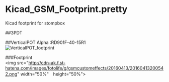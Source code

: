 # Kicad_GSM_Footprint.pretty
Kicad footprint for stompbox

##3PDT



##VerticalPOT
Alpha :RD901F-40-15R1  
![VerticalPOT_footprint](http://www.taydaelectronics.com/media/catalog/product/cache/1/image/211x211/9df78eab33525d08d6e5fb8d27136e95/a/-/a-1847_1_1.jpg "サンプル")  


###Footprint  
<img src="http://cdn-ak.f.st-hatena.com/images/fotolife/g/gsmcustomeffects/20160413/20160413200542.png" width="50%"　height="50%">
 

